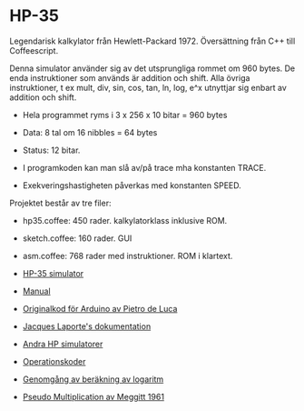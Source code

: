 # HP-35

Legendarisk kalkylator från Hewlett-Packard 1972. Översättning från C++ till Coffeescript.

Denna simulator använder sig av det utsprungliga rommet om 960 bytes.
De enda instruktioner som används är addition och shift.
Alla övriga instruktioner, t ex mult, div, sin, cos, tan, ln, log, e^x utnyttjar sig enbart av addition och shift.

* Hela programmet ryms i 3 x 256 x 10 bitar = 960 bytes
* Data: 8 tal om 16 nibbles = 64 bytes
* Status: 12 bitar.

* I programkoden kan man slå av/på trace mha konstanten TRACE.
* Exekveringshastigheten påverkas med konstanten SPEED.

Projektet består av tre filer:

* hp35.coffee: 450 rader. kalkylatorklass inklusive ROM.
* sketch.coffee: 160 rader. GUI
* asm.coffee: 768 rader med instruktioner. ROM i klartext.

* [HP-35 simulator](http://www.hpmuseum.org/simulate/hp35sim/hp35sim.htm)

* [Manual](file:///C:/Users/christer/AppData/Local/Temp/Temp1_HP35.zip/HP35oh.pdf)

* [Originalkod för Arduino av Pietro de Luca](http://home.citycable.ch/pierrefleur/Jacques-Laporte/Image_deluca/hp35_lcd.pde)

* [Jacques Laporte's dokumentation](http://home.citycable.ch/pierrefleur/Jacques-Laporte/index-old.html)

* [Andra HP simulatorer](http://www.teenix.org/)

* [Operationskoder](http://home.citycable.ch/pierrefleur/HP-Classic/HP-ClassicOpcodeMap.html)

* [Genomgång av beräkning av logaritm](http://home.citycable.ch/pierrefleur/Jacques-Laporte/Logarithm_1.htm)

* [Pseudo Multiplication av Meggitt 1961](http://home.citycable.ch/pierrefleur/Jacques-Laporte/Meggitt_62.pdf)
  